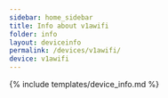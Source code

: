 ```yaml
---
sidebar: home_sidebar
title: Info about v1awifi
folder: info
layout: deviceinfo
permalink: /devices/v1awifi/
device: v1awifi
---
```

{% include templates/device_info.md %}
